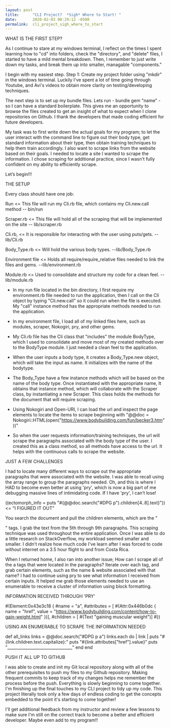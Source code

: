 ```yaml
---
layout: post
title:      "CLI Project?  *Sigh* Where to Start! "
date:       2020-02-03 00:29:12 -0500
permalink:  cli_project_sigh_where_to_start
---
```



WHAT IS THE FIRST STEP?

As I continue to stare at my windows terminal, I reflect on the times I spent learning how to "cd" into folders, check the "directory", and "delete" files, I started to have a mild mental breakdown.  Then, I remember to just write down my tasks, and break them up into smaller, managable "components." 

I begin with my easiest step.  Step 1: Create my project folder using "mkdir" in the windows terminal.  Luckily I've spent a lot of time going through Youtube, and Avi's videos to obtain more clarity on testing/developing techniques. 

The next step is to set up my bundle files.  Lets run - bundle gem "name" - so I can have a standard boilerplate.  This gives me an opportunity to browse the files created to get an insight of what to expect when I clone repositories on Github. I thank the developers that made coding efficient for future developers. 

My task was to first write down the actual goals for my program; to let the user interact with the command line to figure out their body type, get standard information about their type, then obtain training techniques to help them train accordingly.  I also want to scrape links from the website based on their goals.  I needed to locate a site I wanted to scrape the information.  I chose scraping for additional practice, since I wasn't fully confident on my ability to efficiently scrape.

Let’s begin!!!


THE SETUP


Every class should have one job:

Run <=  This file will run my Cli.rb file, which contains my Cli.new.call method -- bin/run

Scraper.rb <= This file will hold all of the scraping that will be implemented on the site -- lib/scraper.rb

Cli.rb, <= It is responsible for interacting with the user using puts/gets. --lib/Cli.rb

Body_Type.rb <= Will hold the various body types. --lib/Body_Type.rb

Environment file <= Holds all require/require_relative files needed to link the files and gems. --lib/environment.rb

Module.rb <= Used to consolidate and structure my code for a clean feel. --lib/module.rb 


* In my run file located in the bin directory, I first require my environment.rb file needed to run the application, then I call on the Cli object by typing "Cli.new.call" so it could run when the file is executed.  My "call" instance method has the appropriate methods needed to run the application.

* In my environment file, I load all of my linked files here, such as modules, scraper, Nokogiri, pry, and other gems.

* My Cli.rb file has the Cli class that "includes" the module BodyType, which I used to consolidate and move most of my created methods over to the BodyType module.  I just needed a clean feel to the application.

* When the user inputs a body type, it creates a Body_Type.new object, which will take the input as name.  It initializes with the name of the bodytype.

* The Body_Type have a few instance methods which will be based on the name of the body type. Once instantiated with the appropriate name, It obtains that instance method, which will collaborate with the Scraper class, by instantiating a new Scraper.  This class holds the methods for the document that will require scraping.

* Using Nokogiri and Open-URI, I can load the url and inspect the page elements to locate the items to scrape beginning with   "@@doc = Nokogiri::HTML(open("https://www.bodybuilding.com/fun/becker3.htm"))"
* So when the user requests information/training techniques, the url will scrape the paragraphs associated with the body type of the user.  I created this as a class method, so all methods have access to the url. It helps with the continuous calls to scrape the website. 

JUST A FEW CHALLENGES

I had to locate many different ways to scrape out the appropriate paragraphs that were associated with the website.  I was able to recall using the array range to group the paragraphs needed.  Oh, and this is where I HAD to become even better at using 'pry', which is now a big part of me debugging massive lines of intimidating code.  If I have 'pry', I can’t lose!

((ectomorph_info = puts "#{@@doc.search("#DPG p").children[4..8].text}")) <= "I FIGURED IT OUT"

You search the document and pull the children elements, which are the "<p>" tags.  I grab the text from the 5th through 9th paragraphs.  This scraping technique was used throughout the entire application.  Once I was able to do a little research on StackOverflow, my workload seemed smaller and smaller.  I didn’t realize how much code I've learn after I was forced to code without internet on a 3.5 hour flight to and from Costa Rica.

When I returned home, I also ran into another issue; How can I scrape all of the a tags that were located in the paragraphs?  Iterate over each tag, and grab certain elements, such as the name & website associated with that name?
I had to continue using pry to see what information I received from certain inputs.  It helped me grab those elements needed to use an enumerable to receive a cluster of information using block formatting.

INFORMATION RECEIVED THROUGH 'PRY'

#(Element:0x43e3c18 {
        #name = "a",
        #attributes = [ #(Attr:0x446b0dc { name = "href", value = "https://www.bodybuilding.com/content/how-to-gain-weight.html" })],
        #children = [ #(Text "gaining muscular weight")]
        #})

USING AN ENUMERABLE TO SCRAPE THE INFORMATION NEEDED

def all_links
        links = @@doc.search("#DPG p a")
        links.each do | link |
            puts "#{link.children.text.capitalize}:"
            puts "#{link.attributes["href"].value}"
            puts "________________________________"
        end
    end
		
PUSH IT ALL UP TO GITHUB

I was able to create and init my Git local repository along with all of the other prerequisites to push my files to my Github repository. Making frequent commits to keep track of my changes helps me remember the process before the push.  Everything is slowly beginning to come together.  I'm finishing up the final touches to my CLI project to tidy up my code.  This project literally took only a few days of endless coding to get the concepts embedded to the point it's starting to come together!

I'll get additional feedback from my instructor and review a few lessons to make sure I'm still on the correct track to become a better and efficient developer.  Maybe even add to my program!!

